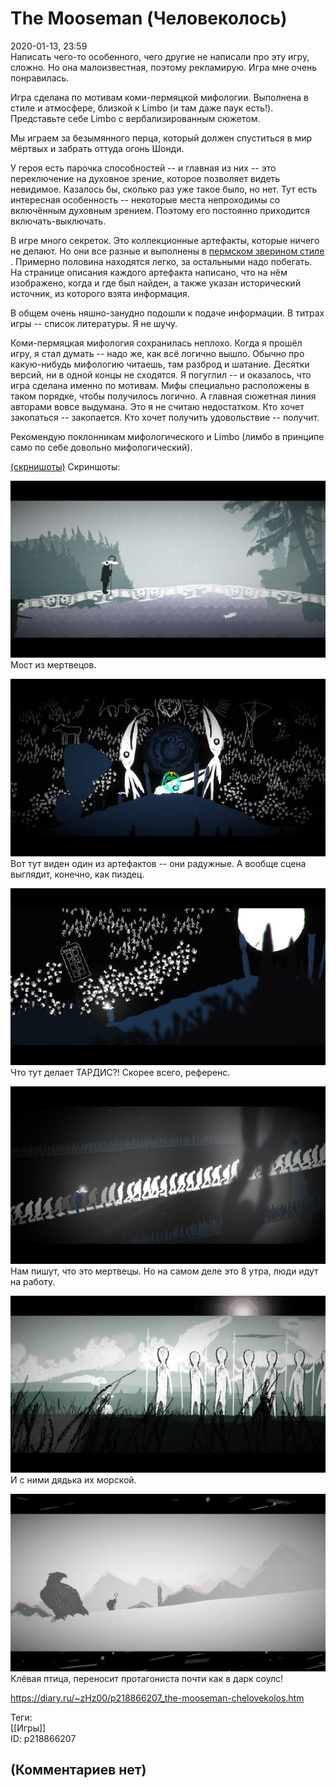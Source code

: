 The Mooseman (Человеколось)
===========================

  
2020-01-13, 23:59  
 Написать чего-то особенного, чего другие не написали про эту игру, сложно. Но она малоизвестная, поэтому рекламирую. Игра мне очень понравилась.   
   
 Игра сделана по мотивам коми-пермяцкой мифологии. Выполнена в стиле и атмосфере, близкой к Limbo (и там даже паук есть!). Представьте себе Limbo с вербализированным сюжетом.   
   
 Мы играем за безымянного перца, который должен спуститься в мир мёртвых и забрать оттуда огонь Шонди.   
   
 У героя есть парочка способностей -- и главная из них -- это переключение на духовное зрение, которое позволяет видеть невидимое. Казалось бы, сколько раз уже такое было, но нет. Тут есть интересная особенность -- некоторые места непроходимы со включённым духовным зрением. Поэтому его постоянно приходится включать-выключать.   
   
 В игре много секреток. Это коллекционные артефакты, которые ничего не делают. Но они все разные и выполнены в  [пермском зверином стиле](https://kulturologia.ru/blogs/110712/16807/)  . Примерно половина находятся легко, за остальными надо побегать. На странице описания каждого артефакта написано, что на нём изображено, когда и где был найден, а также указан исторический источник, из которого взята информация.   
   
 В общем очень няшно-занудно подошли к подаче информации. В титрах игры -- список литературы. Я не шучу.   
   
 Коми-пермяцкая мифология сохранилась неплохо. Когда я прошёл игру, я стал думать -- надо же, как всё логично вышло. Обычно про какую-нибудь мифологию читаешь, там разброд и шатание. Десятки версий, ни в одной концы не сходятся. Я погуглил -- и оказалось, что игра сделана именно по мотивам. Мифы специально расположены в таком порядке, чтобы получилось логично. А главная сюжетная линия авторами вовсе выдумана. Это я не считаю недостатком. Кто хочет закопаться -- закопается. Кто хочет получить удовольствие -- получит.   
   
 Рекомендую поклонникам мифологического и Limbo (лимбо в принципе само по себе довольно мифологический).   
   
  [(скрнишоты)](https://zHz00.diary.ru/p218866207.htm?index=1#linkmore218866207m1)    Скриншоты:   
    
  [![](pics/zvpfC9tl.jpg)](https://i.imgur.com/zvpfC9t.jpg)    
 Мост из мертвецов.   
   
  [![](pics/AKX1wT6l.jpg)](https://i.imgur.com/AKX1wT6.jpg)    
 Вот тут виден один из артефактов -- они радужные. А вообще сцена выглядит, конечно, как пиздец.   
   
  [![](pics/ch3ukxKl.jpg)](https://i.imgur.com/ch3ukxK.jpg)    
 Что тут делает ТАРДИС?! Скорее всего, референс.   
   
  [![](pics/mY4GsMBl.jpg)](https://i.imgur.com/mY4GsMB.jpg)    
 Нам пишут, что это мертвецы. Но на самом деле это 8 утра, люди идут на работу.   
   
  [![](pics/uNX3EVvl.jpg)](https://i.imgur.com/uNX3EVv.jpg)    
 И с ними дядька их морской.   
   
  [![](pics/zwAUQDfl.jpg)](https://i.imgur.com/zwAUQDf.jpg)    
 Клёвая птица, переносит протагониста почти как в дарк соулс!   
   
      
  
<https://diary.ru/~zHz00/p218866207_the-mooseman-chelovekolos.htm>  
  
Теги:  
[[Игры]]  
ID: p218866207  


(Комментариев нет)
------------------
